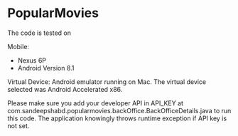 # PopularMovies

The code is tested on

Mobile:
- Nexus 6P
- Android Version 8.1

Virtual Device:
Android emulator running on Mac. The virtual device selected was Android Accelerated x86.

Please make sure you add your developer API in
API_KEY at com.sandeepshabd.popularmovies.backOffice.BackOfficeDetails.java to run this code.
The application knowingly throws runtime exception if API key is not set.


